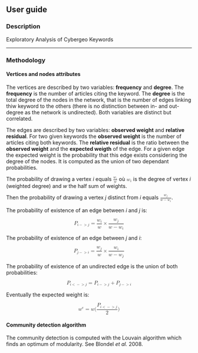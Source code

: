 ## User guide

### Description
Exploratory Analysis of Cybergeo Keywords

------
### Methodology

#### Vertices and nodes attributes

The vertices are described by two variables: **frequency** and **degree**. The **frequency** is the number of articles citing the keyword. The **degree** is the total degree of the nodes in the network, that is the number of edges linking thiw keyword to the others (there is no distinction between in- and out- degree as the network is undirected). Both variables are distinct but correlated.

The edges are described by two variables: **observed weight** and **relative residual**. For two given keywords the **observed weight** is the number of articles citing both keywords. The **relative residual** is the ratio between the **observed weight** and the **expected weigth** of the edge. For a given edge the expected weight is the probability that this edge exists considering the degree of the nodes. It is computed as the union of two dependant probabilities.

The probability of drawing a vertex *i* equals <math xmlns="http://www.w3.org/1998/Math/MathML">
  <mfrac>
    <msub>
      <mi>w</mi>
      <mi>i</mi>
    </msub>
    <mi>w</mi>
  </mfrac>
</math> où <math xmlns="http://www.w3.org/1998/Math/MathML">
  <msub>
    <mi>w</mi>
    <mi>i</mi>
  </msub>
</math> is the degree of vertex *i* (weighted degree) and *w* the half sum of weights.

Then the probability of drawing a vertex *j* distinct from *i* equals <math xmlns="http://www.w3.org/1998/Math/MathML">
  <mfrac>
    <msub>
      <mi>w</mi>
      <mi>j</mi>
    </msub>
    <mrow>
      <mi>w</mi>
      <mo>−</mo>
      <msub>
        <mi>w</mi>
        <mi>i</mi>
      </msub>
    </mrow>
  </mfrac>
</math>.

The probability of existence of an edge between *i* and *j* is:

<math xmlns="http://www.w3.org/1998/Math/MathML" display="block">
  <msub>
    <mi>P</mi>
    <mrow class="MJX-TeXAtom-ORD">
      <mi>i</mi>
      <mo>&#x2212;<!-- − --></mo>
      <mo>&gt;</mo>
      <mi>j</mi>
    </mrow>
  </msub>
  <mo>=</mo>
  <mfrac>
    <msub>
      <mi>w</mi>
      <mi>i</mi>
    </msub>
    <mi>w</mi>
  </mfrac>
  <mo>&#x00D7;<!-- × --></mo>
  <mfrac>
    <msub>
      <mi>w</mi>
      <mi>j</mi>
    </msub>
    <mrow>
      <mi>w</mi>
      <mo>&#x2212;<!-- − --></mo>
      <msub>
        <mi>w</mi>
        <mi>i</mi>
      </msub>
    </mrow>
  </mfrac>
</math>

The probability of existence of an edge between *j* and *i*:

<math xmlns="http://www.w3.org/1998/Math/MathML" display="block">
  <msub>
    <mi>P</mi>
    <mrow class="MJX-TeXAtom-ORD">
      <mi>j</mi>
      <mo>&#x2212;<!-- − --></mo>
      <mo>&gt;</mo>
      <mi>i</mi>
    </mrow>
  </msub>
  <mo>=</mo>
  <mfrac>
    <msub>
      <mi>w</mi>
      <mi>j</mi>
    </msub>
    <mi>w</mi>
  </mfrac>
  <mo>&#x00D7;<!-- × --></mo>
  <mfrac>
    <msub>
      <mi>w</mi>
      <mi>i</mi>
    </msub>
    <mrow>
      <mi>w</mi>
      <mo>&#x2212;<!-- − --></mo>
      <msub>
        <mi>w</mi>
        <mi>j</mi>
      </msub>
    </mrow>
  </mfrac>
</math>

The probability of existence of an undirected edge is the union of both probabilities:

<math xmlns="http://www.w3.org/1998/Math/MathML" display="block">
  <msub>
    <mi>P</mi>
    <mrow class="MJX-TeXAtom-ORD">
      <mi>i</mi>
      <mo>&lt;</mo>
      <mo>&#x2212;<!-- − --></mo>
      <mo>&gt;</mo>
      <mi>j</mi>
    </mrow>
  </msub>
  <mo>=</mo>
  <msub>
    <mi>P</mi>
    <mrow class="MJX-TeXAtom-ORD">
      <mi>i</mi>
      <mo>&#x2212;<!-- − --></mo>
      <mo>&gt;</mo>
      <mi>j</mi>
    </mrow>
  </msub>
  <mo>+</mo>
  <msub>
    <mi>P</mi>
    <mrow class="MJX-TeXAtom-ORD">
      <mi>j</mi>
      <mo>&#x2212;<!-- − --></mo>
      <mo>&gt;</mo>
      <mi>i</mi>
    </mrow>
  </msub>
</math>

Eventually the expected weight is:

<math xmlns="http://www.w3.org/1998/Math/MathML" display="block">
  <msup>
    <mi>w</mi>
    <mrow class="MJX-TeXAtom-ORD">
      <mi>e</mi>
    </mrow>
  </msup>
  <mo>=</mo>
  <mi>w</mi>
  <mo stretchy="false">(</mo>
  <mfrac>
    <msub>
      <mi>P</mi>
      <mrow class="MJX-TeXAtom-ORD">
        <mi>i</mi>
        <mo>&lt;</mo>
        <mo>&#x2212;<!-- − --></mo>
        <mo>&gt;</mo>
        <mi>j</mi>
      </mrow>
    </msub>
    <mn>2</mn>
  </mfrac>
  <mo stretchy="false">)</mo>
</math>

#### Community detection algorithm

The community detection is computed with the Louvain algorithm which finds an optimum of modularity. See Blondel *et al.* 2008.
